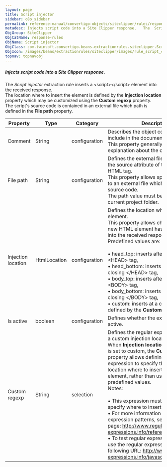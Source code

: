 ```yaml
---
layout: page
title: Script injector
sidebar: c8o_sidebar
permalink: reference-manual/convertigo-objects/siteclipper/rules/response-rules/script-injector/
metadesc: Injects script code into a Site Clipper response.   The  Script injector  extraction rule inserts a <span class="computer">&lt;script&gt;&lt;/script&g
ObjGroup: SiteClipper
ObjCatName: response-rules
ObjName: Script injector
ObjClass: com.twinsoft.convertigo.beans.extractionrules.siteclipper.ScriptInjector
ObjIcon: /images/beans/extractionrules/siteclipper/images/rule_script_color_32x32.png
topnav: topnavobj
---
```

##### Injects script code into a Site Clipper response. 

The <i>Script injector</i> extraction rule inserts a <span class="computer">&lt;script&gt;&lt;/script&gt;</span> element into the received response. <br/>The location where to insert the element is defined by the <b>Injection location</b> property which may be customized using the <b>Custom regexp</b> property.<br/>The script's source code is contained in an external file which path is defined in the <b>File path</b> property. 

Property | Type | Category | Description
--- | --- | --- | ---
Comment | String | configuration | Describes the object comment to include in the documentation report.<br/>This property generally contains an explanation about the object.
File path | String | configuration | Defines the external file path used for the source attribute of the inserted HTML tag.<br/>This property allows specifying the path to an external file which contains the source code. <br/>The path value must be relative to the current project folder.
Injection location | HtmlLocation | configuration | Defines the location where to insert the element.<br/>This property allows choosing where the new HTML element has to be inserted into the received response. <br/>Predefined values are:<br/><br/>• <span class="computer">head_top</span>: inserts after the opening &lt;HEAD&gt; tag, <br/>• <span class="computer">head_bottom</span>: inserts before the closing &lt;/HEAD&gt; tag, <br/>• <span class="computer">body_top</span>: inserts after the opening &lt;BODY&gt; tag, <br/>• <span class="computer">body_bottom</span>: inserts before the closing &lt;/BODY&gt; tag, <br/>• <span class="computer">custom</span>: inserts at a custom location defined by the <b>Custom regexp</b> property.<br/>
Is active | boolean | configuration | Defines whether the extraction rule is active.
Custom regexp | String | selection | Defines the regular expression to use for a custom injection location.<br/>When <b>Injection location</b> property value is set to <span class="computer">custom</span>, the <b>Custom regexp</b> property allows defining a regular expression to specify the custom location where to insert the HTML element, rather than using the predefined values.<br/><span class="orangetwinsoft">Notes:</span><br/><br/>• This expression must contains () to specify where to insert the code. <br/>• For more information about regular expression patterns, see the following page: <span class="computer">http://www.regular-expressions.info/reference.html</span>. <br/>• To test regular expressions, you can use the regular expression tester at the following URL: <span class="computer">http://www.regular-expressions.info/javascriptexample.html</span>.<br/>
